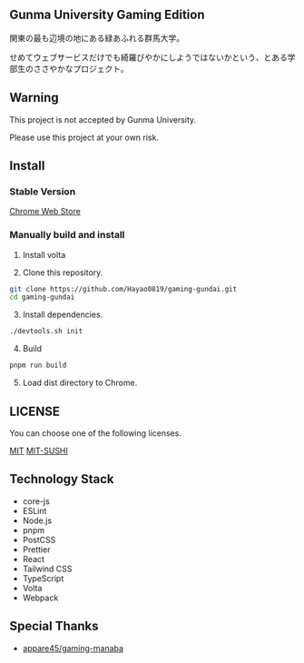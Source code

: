 ## Gunma University Gaming Edition

関東の最も辺境の地にある緑あふれる群馬大学。

せめてウェブサービスだけでも綺羅びやかにしようではないかという、とある学部生のささやかなプロジェクト。

## Warning

This project is not accepted by Gunma University.

Please use this project at your own risk.

## Install

### Stable Version

[Chrome Web Store](https://chromewebstore.google.com/detail/gaming-gunma-university/fifbnlkbedonackjjbegkjmekchdcfhk?hl=ja)

### Manually build and install

1. Install volta

2. Clone this repository.

```bash
git clone https://github.com/Hayao0819/gaming-gundai.git
cd gaming-gundai
```

3. Install dependencies.

```bash
./devtools.sh init
```

4. Build

```bash
pnpm run build
```

5. Load dist directory to Chrome.

## LICENSE

You can choose one of the following licenses.

[MIT](./LICENSE.txt)
[MIT-SUSHI](./SUSHI.md)

## Technology Stack

- core-js
- ESLint
- Node.js
- pnpm
- PostCSS
- Prettier
- React
- Tailwind CSS
- TypeScript
- Volta
- Webpack


## Special Thanks

- [appare45/gaming-manaba](https://github.com/appare45/gaming-manaba)

